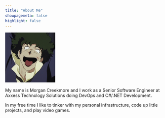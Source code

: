 ```yaml
---
title: "About Me"
showpagemeta: false
highlight: false
---
```

![Profile](/img/about/profile_small.png)

My name is Morgan Creekmore and I work as a Senior Software Engineer at Axxess Technology Solutions doing DevOps and C#/.NET Development.

In my free time I like to tinker with my personal infrastructure, code up little projects, and play video games.